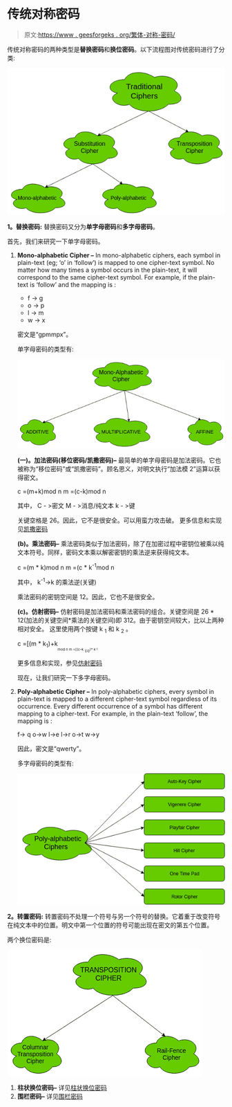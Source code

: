 # 传统对称密码

> 原文:[https://www . geesforgeks . org/繁体-对称-密码/](https://www.geeksforgeeks.org/traditional-symmetric-ciphers/)

传统对称密码的两种类型是**替换密码**和**换位密码**。以下流程图对传统密码进行了分类:

![](img/f99bd7d04385716d599b7f6c4750b8a3.png)

**1。替换密码:**
替换密码又分为**单字母密码**和**多字母密码**。

首先，我们来研究一下单字母密码。

1.  **Mono-alphabetic Cipher –**
    In mono-alphabetic ciphers, each symbol in plain-text (eg; ‘o’ in ‘follow’) is mapped to one cipher-text symbol. No matter how many times a symbol occurs in the plain-text, it will correspond to the same cipher-text symbol. For example, if the plain-text is ‘follow’ and the mapping is :
    *   f -> g
    *   o -> p
    *   l -> m
    *   w -> x

    密文是“gpmmpx”。

    单字母密码的类型有:

    ![](img/cfdbc9931767b01cdcd05dad6670952b.png)

    **(一)。加法密码(移位密码/凯撒密码)–**
    最简单的单字母密码是加法密码。它也被称为“移位密码”或“凯撒密码”。顾名思义，对明文执行“加法模 2”运算以获得密文。

    c =(m+k)mod n
    m =(c-k)mod n

    其中，
    C - >密文
    M - >消息/纯文本
    k - >键

    关键空格是 26。因此，它不是很安全。可以用蛮力攻击破。
    更多信息和实现见[凯撒密码](https://www.geeksforgeeks.org/caesar-cipher/)

    **(b)。乘法密码–**
    乘法密码类似于加法密码，除了在加密过程中密钥位被乘以纯文本符号。同样，密码文本乘以解密密钥的乘法逆来获得纯文本。

    c =(m * k)mod n
    m =(c * k<sup>-1</sup>mod n

    其中，
    k<sup>-1</sup>->k 的乘法逆(关键)

    乘法密码的密钥空间是 12。因此，它也不是很安全。

    **(c)。仿射密码–**
    仿射密码是加法密码和乘法密码的组合。关键空间是 26 * 12(加法的关键空间*乘法的关键空间)即 312。由于密钥空间较大，比以上两种相对安全。
    这里使用两个按键 k <sub>1</sub> 和 k <sub>2</sub> 。

    c =[(m * k<sub>1</sub>)+k<sub><sub><sub>mod n
    m =[(c–k<sub>【2】</sub>)* k<sub><sup>-1</sup></sub></sub></sub></sub>

    更多信息和实现，参见[仿射密码](https://www.geeksforgeeks.org/implementation-affine-cipher/)

    现在，让我们研究一下多字母密码。

2.  **Poly-alphabetic Cipher –**
    In poly-alphabetic ciphers, every symbol in plain-text is mapped to a different cipher-text symbol regardless of its occurrence. Every different occurrence of a symbol has different mapping to a cipher-text. For example, in the plain-text ‘follow’, the mapping is :

    f-> q
    o->w
    l->e
    l->r
    o->t
    w->y

    因此，密文是“qwerty”。

    多字母密码的类型有:

    ![](img/ce083e373382d9b01ec755f7da072d04.png)

**2。转置密码:**
转置密码不处理一个符号与另一个符号的替换。它着重于改变符号在纯文本中的位置。明文中第一个位置的符号可能出现在密文的第五个位置。

两个换位密码是:

![](img/facee578a0d234f6718d7dc6543f7a15.png)

1.  **柱状换位密码–**
    详见[柱状换位密码](https://www.geeksforgeeks.org/columnar-transposition-cipher/)
2.  **围栏密码–**
    详见[围栏密码](https://www.geeksforgeeks.org/rail-fence-cipher-encryption-decryption/)
